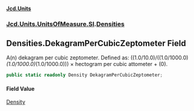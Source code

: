 #### [Jcd.Units](index.md 'index')
### [Jcd.Units.UnitsOfMeasure.SI](Jcd.Units.UnitsOfMeasure.SI.md 'Jcd.Units.UnitsOfMeasure.SI').[Densities](Densities.md 'Jcd.Units.UnitsOfMeasure.SI.Densities')

## Densities.DekagramPerCubicZeptometer Field

A(n) dekagram per cubic zeptometer. Defined as: ((1.0/10.0)/((1.0/1000.0)*(1.0/1000.0)*(1.0/1000.0))) × hectogram per cubic attometer + (0).

```csharp
public static readonly Density DekagramPerCubicZeptometer;
```

#### Field Value
[Density](Density.md 'Jcd.Units.UnitTypes.Density')